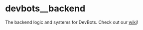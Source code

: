 # devbots__backend
The backend logic and systems for DevBots.
Check out our [wiki](https://github.com/dev-launchers/devbots__general/wiki)!
